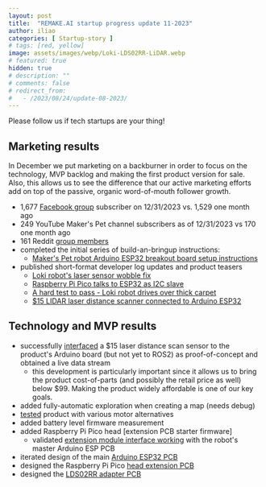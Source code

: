 ```yaml
---
layout: post
title:  "REMAKE.AI startup progress update 11-2023"
author: iliao
categories: [ Startup-story ]
# tags: [red, yellow]
image: assets/images/webp/Loki-LDS02RR-LiDAR.webp
# featured: true
hidden: true
# description: ""
# comments: false
# redirect_from:
#   - /2023/08/24/update-08-2023/
---
```

Please follow us if tech startups are your thing!

## Marketing results
In December we put marketing on a backburner in order to focus on the technology, MVP backlog and making the first product version for sale. Also, this allows us to see the difference that our active marketing efforts add on top of the passive, organic word-of-mouth follower growth.

- 1,677 [Facebook group](https://www.facebook.com/groups/243730868651472/) subscriber on 12/31/2023 vs. 1,529 one month ago
- 249 YouTube Maker's Pet channel subscribers as of 12/31/2023 vs 170 one month ago
- 161 Reddit [group members](https://www.reddit.com/r/3dPrintedHomeRobots/)
- completed the initial series of build-an-bringup instructions:
  - [Maker's Pet robot Arduino ESP32 breakout board setup instructions](https://youtu.be/zizGI8MjANU)
- published short-format developer log updates and product teasers
  - [Loki robot's laser sensor wobble fix](https://youtu.be/WD62_UqrO44)
  - [Raspberry Pi Pico talks to ESP32 as I2C slave](https://youtube.com/shorts/zUeQN0SpRew)
  - [A hard test to pass - Loki robot drives over thick carpet](https://youtube.com/shorts/wqH1co2c_PE)
  - [$15 LIDAR laser distance scanner connected to Arduino ESP32](https://youtube.com/shorts/gaDnZ4Msw0E)

## Technology and MVP results
- successfully [interfaced](https://youtube.com/shorts/gaDnZ4Msw0E) a $15 laser distance scan sensor to the product's Arduino board (but not yet to ROS2) as proof-of-concept and obtained a live data stream
  - this development is particularly important since it allows us to bring the product cost-of-parts (and possibly the retail price as well) below $99. Making the product widely affordable is one of our key goals.
- added fully-automatic exploration when creating a map (needs debug)
- [tested](https://youtube.com/shorts/wqH1co2c_PE) product with various motor alternatives
- added battery level firmware measurement
- added Raspberry Pi Pico head [extension PCB starter firmware]
  - validated [extension module interface working](https://youtube.com/shorts/zUeQN0SpRew) with the robot's master Arduino ESP PCB
- iterated design of the main [Arduino ESP32 PCB](https://github.com/makerspet/pcb/tree/main/esp32_breakout)
- designed the Raspberry Pi Pico [head extension PCB](https://github.com/makerspet/pcb/tree/main/pico_breakout_head)
- designed the [LDS02RR adapter PCB](https://github.com/makerspet/pcb/tree/main/lds02rr_adapter)
